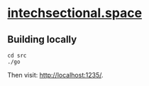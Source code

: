 # [intechsectional.space](https://intechsectional.space)

## Building locally

```shell
cd src
./go
```

Then visit: <http://localhost:1235/>.
